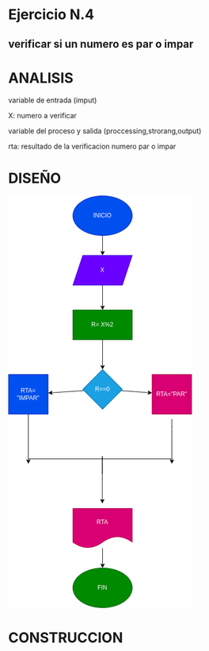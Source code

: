 # Ejercicio N.4 

## verificar si un numero es par o impar

# ANALISIS

variable de entrada (imput)


X: numero a verificar

variable del proceso y salida (proccessing,strorang,output)

rta: resultado de la verificacion numero par o impar

# DISEÑO
![Diagrama e flujo](diagrama.png "diagrama de flujo")

# CONSTRUCCION